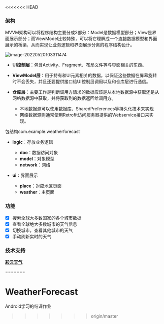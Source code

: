 <<<<<<< HEAD
### 架构

MVVM架构可以将程序结构主要分成3部分：Model是数据模型部分；View是界面展示部分；而ViewModel比较特殊，可以将它理解成一个连接数据模型和界面展示的桥梁，从而实现让业务逻辑和界面展示分离的程序结构设计。

<img src="C:\Users\chaowen\AppData\Roaming\Typora\typora-user-images\image-20220520103311474.png" alt="image-20220520103311474"  />

- **UI控制层**：包含Activity、Fragment、布局文件等与界面相关的东西。

- **ViewModel层**：用于持有和UI元素相关的数据，以保证这些数据在屏幕旋转时不会丢失，并且还要提供接口给UI控制层调用以及和仓库层进行通信。

- **仓库层**：主要工作是判断调用方请求的数据应该是从本地数据源中获取还是从网络数据源中获取，并将获取到的数据返回给调用方。
  - 本地数据源可以使用数据库、SharedPreferences等持久化技术来实现
  - 网络数据源则通常使用Retrofit访问服务器提供的Webservice接口来实现。

包结构com.example.weatherforecast

- **logic**：存放业务逻辑
  - **dao**：数据访问对象
  - **model**：对象模型
  - **network**：网络

- **ui**：界面展示
  - **place**：对应地区页面
  - **weather**：主页面

### 功能

- [x] 搜索全球大多数国家的各个城市数据
- [x] 查看全球绝大多数城市的天气信息
- [x] 切换城市，查看其他城市的天气
- [x] 手动刷新实时的天气

### 技术支持

**[彩云天气](https://dashboard.caiyunapp.com/)**

=======
# WeatherForecast
Android学习的结课作业
>>>>>>> origin/master
